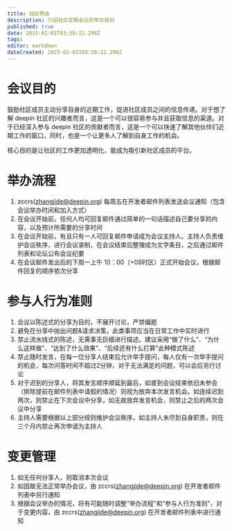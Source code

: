 ```yaml
---
title: 社区例会
description: 介绍社区定期会议的举办规则
published: true
date: 2023-02-01T03:58:22.298Z
tags: 
editor: markdown
dateCreated: 2023-02-01T03:58:22.298Z
---
```


# 会议目的

鼓励社区成员主动分享自身的近期工作，促进社区成员之间的信息传递。对于想了解 deepin 社区的兴趣者而言，这是一个可以很容易参与并且获取信息的渠道。对于已经深入参与 deepin 社区的贡献者而言，这是一个可以快速了解其他伙伴们近期工作的窗口，同时，也是一个让更多人了解到自身工作的机会。

核心目的是让社区的工作更加透明化，能成为吸引新社区成员的平台。

# 举办流程

1. zccrs(zhangjide@deepin.org) 每周五在开发者邮件列表发送会议通知（包含会议举办时间和加入方式）
2. 在会议开始前，任何人均可回复邮件通过简单的一句话描述自己要分享的内容，以及预计所需要的分享时间
3. 在会议开始前，有且只有一人可回复邮件申请成为会议主持人。主持人负责维护会议秩序，进行会议录制，在会议结束后整理成为文字条目，之后通过邮件列表和论坛公布会议纪要
4. 在会议邮件发出后的下周一上午 10：00（+08时区）正式开始会议，根据邮件回复的顺序依次分享

# 参与人行为准则

1. 会议以陈述式的分享为目的，不展开讨论，严禁偏题
2. 避免在分享中抛出问题&请求决策，此类事项应当在日常工作中实时进行
3. 禁止流水线式的陈述，无需事无巨细进行描述。建议采用“做了什么”、“为什么这样做”、“达到了什么效果”、“后续还有什么打算”此种模式陈述
4. 禁止随时发言，在每一位分享人结束后允许举手提问，每人仅有一次举手提问的机会，每次问答时间不超过2分钟，对于无法满足的问题，可以会后另行讨论
5. 对于迟到的分享人，将其发言顺序顺延到最后，如直到会议结束依旧未参会（排除提前在邮件列表中请假的情况）则视为放弃本次发言机会。如连续迟到两次，则禁止在下次会议中分享，如无故放弃发言机会，则禁止之后的两次会议中分享
6. 主持人需要根据以上部分规则维护会议秩序，如主持人未尽到自身职责，则在三个月内禁止再次申请为主持人

# 变更管理

1. 如无任何分享人，则取消本次会议
2. 如因故无法正常举办会议，由 zccrs(zhangjide@deepin.org) 在开发者邮件列表中另行通知
3. 根据会议举办的情况，将有可能随时调整“举办流程”和“参与人行为准则”，对于变更内容，由 zccrs(zhangjide@deepin.org) 在开发者邮件列表中进行通知